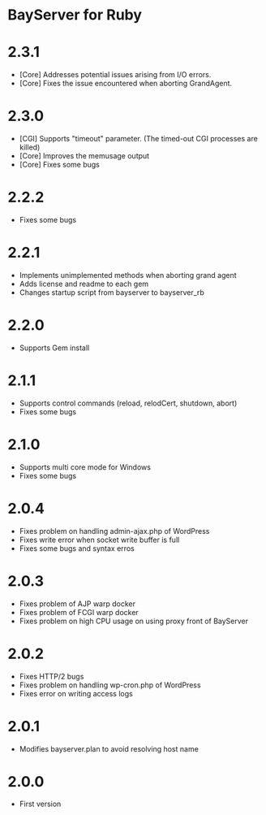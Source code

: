 # BayServer for Ruby

# 2.3.1

- [Core] Addresses potential issues arising from I/O errors.
- [Core] Fixes the issue encountered when aborting GrandAgent.

# 2.3.0

- [CGI] Supports "timeout" parameter. (The timed-out CGI processes are killed)
- [Core] Improves the memusage output
- [Core] Fixes some bugs

# 2.2.2

- Fixes some bugs

# 2.2.1

- Implements unimplemented methods when aborting grand agent
- Adds license and readme to each gem
- Changes startup script from bayserver to bayserver_rb

# 2.2.0
- Supports Gem install


# 2.1.1

- Supports control commands (reload, relodCert, shutdown, abort)
- Fixes some bugs

# 2.1.0

- Supports multi core mode for Windows
- Fixes some bugs

# 2.0.4

- Fixes problem on handling admin-ajax.php of WordPress
- Fixes write error when socket write buffer is full
- Fixes some bugs and syntax erros

# 2.0.3

- Fixes problem of AJP warp docker
- Fixes problem of FCGI warp docker
- Fixes problem on high CPU usage on using proxy front of BayServer

# 2.0.2

- Fixes HTTP/2 bugs
- Fixes problem on handling wp-cron.php of WordPress
- Fixes error on writing access logs 

# 2.0.1

- Modifies bayserver.plan to avoid resolving host name


# 2.0.0

- First version

